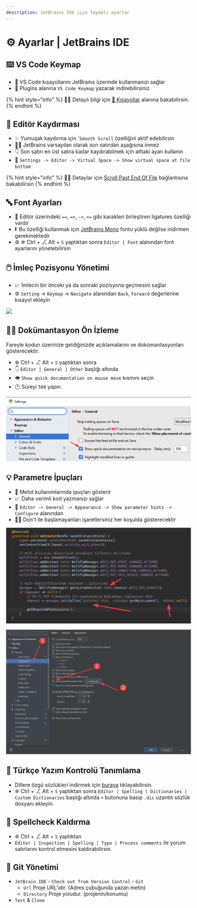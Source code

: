 ```yaml
---
description: JetBrains IDE için faydalı ayarlar
---
```


# ⚙️ Ayarlar | JetBrains IDE

## ⌨️ VS Code Keymap

* 🚀 VS Code kısayollarını JetBrains üzerinde kullanmanızı sağlar
* 🔌 Plugins alanına `VS Code Keymap` yazarak indirebilirsiniz

{% hint style="info" %}
‍🧙‍♂ Detaylı bilgi için [💞 Kısayollar](kisayollar.md#vscode-keymap) alanına bakabilirsin.
{% endhint %}

## 🌌 Editör Kaydırması

* ✨ Yumuşak kaydırma için \``Smooth Scroll` özelliğini aktif edebilirsin
* 👮‍♂️ JetBrains varsayılan olarak son satırdan aşağısına inmez
* 👇 Son satırı en üst satıra kadar kaydırabilmek için alttaki ayarı kullanın
* 🔨 `Settings -> Editor -> Virtual Space -> Show virtual space at file bottom`

{% hint style="info" %}
🧙‍♂️ Detaylar için [Scroll Past End Of File](https://intellij-support.jetbrains.com/hc/en-us/community/posts/205814379/comments/205997989) bağlantısına bakabilirsin
{% endhint %}

## 🔤 Font Ayarları

* 💖 Editör üzerindeki `==`, `=>`, `->`, `<=` gibi karakteri birleştiren ligatures özelliği vardır
* ⏬ Bu özelliği kullanmak için [JetBrains Mono](https://www.jetbrains.com/lp/mono/) fontu yüklü değilse indirmen gerekmektedir
* ⚙️ ✲ Ctrl + ⎇ Alt + `S` yaptıktan sonra `Editor | Font` alanından font ayarlarını yönetebilirsin

## 🖱️ İmleç Pozisyonu Yönetimi

* 📈 İmlecin bir önceki ya da sonraki pozisyona geçmesini sağlar
* ⚙️ `Setting` -> `Keymap` -> `Navigate` alanından `Back`, `Forward` değerlerine kısayol ekleyin

![](../../.gitbook/assets/jetbrains\_navigate\_settings.png)

## 🕵️‍♂️ Dokümantasyon Ön İzleme

Fareyle kodun üzerinize geldiğinizde açıklamalarını ve dokümantasyonları gösterecektir.

* ✲ Ctrl + ⎇ Alt + `S` yaptıktan sonra
* 👇 `Editor | General | Other` başlığı altında
* 👁️ `Show quick documentation on mouse move` kısmını seçin
* 🕐 Süreyi `500` yapın.

![](<../../.gitbook/assets/image (97).png>)

## 💡 Parametre İpuçları

* 💠 Metot kullanımlarında ipuçları gösterir
* 📈 Daha verimli kod yazmanızı sağlar
* 🔨 `Editor -> General -> Appearance -> Show parameter hints -> Configure` alanından
* 💁‍♂️ Don't ile başlamayanları işaretlersiniz her koşulda gösterecektir

![](<../../.gitbook/assets/image (93).png>)

![](<../../.gitbook/assets/image (50).png>)

## 📖 Türkçe Yazım Kontrolü Tanımlama

* Dillere özgü sözlükleri indirmek için [buraya](https://drive.google.com/open?id=1UAGLGvwv\_zLBzH7zH1oGRvYhzzP67M4k) tıklayabilirsin.
* ✲ Ctrl + ⎇ Alt + `S` yaptıktan sonra `Editor | Spelling | Dictionaries | Custom Dictionaries` başlığı altında `+` butonuna basıp `.dic` uzantılı sözlük dosyanı ekleyin.

## 🧐 Spellcheck Kaldırma

* ✲ Ctrl + ⎇ Alt + `S` yaptıktan
* `Editor | Inspection | Spelling | Typo | Process comments` ile yorum satırlarını kontrol etmesini kaldırabilirsin.

## 🔀 Git Yönetimi

* `JetBrain IDE` - `Check out from Version Control` - `Git`
  * `Url` Proje URL'idir. (Adres çubuğunda yazan metin)
  * `Directory` Proje yoludur. (projenin/konumu)
* `Test` & `Clone`
